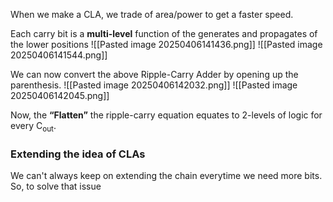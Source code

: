 When we make a CLA, we trade of area/power to get a faster speed.

Each carry bit is a **multi-level** function of the generates and propagates of the lower positions
![[Pasted image 20250406141436.png]]
![[Pasted image 20250406141544.png]]

We can now convert the above Ripple-Carry Adder by opening up the parenthesis.
![[Pasted image 20250406142032.png]]
![[Pasted image 20250406142045.png]]

Now, the **“Flatten”** the ripple-carry equation equates to 2-levels of logic for every C<sub>out</sub>.


### Extending the idea of CLAs
We can't always keep on extending the chain everytime we need more bits. So, to solve that issue
